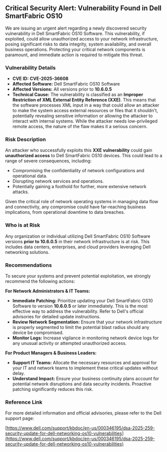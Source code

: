 ## Critical Security Alert: Vulnerability Found in Dell SmartFabric OS10

We are issuing an urgent alert regarding a newly discovered security vulnerability in Dell SmartFabric OS10 Software. This vulnerability, if exploited, could allow unauthorized access to your network infrastructure, posing significant risks to data integrity, system availability, and overall business operations. Protecting your critical network components is paramount, and immediate action is required to mitigate this threat.

### Vulnerability Details

*   **CVE ID:** **CVE-2025-36608**
*   **Affected Software:** Dell SmartFabric OS10 Software
*   **Affected Versions:** All versions prior to **10.6.0.5**
*   **Technical Cause:** The vulnerability is classified as an **Improper Restriction of XML External Entity Reference (XXE)**. This means that the software processes XML input in a way that could allow an attacker to make the system access external resources or files that it shouldn't, potentially revealing sensitive information or allowing the attacker to interact with internal systems. While the attacker needs low-privileged remote access, the nature of the flaw makes it a serious concern.

### Risk Description

An attacker who successfully exploits this **XXE vulnerability** could gain **unauthorized access** to Dell SmartFabric OS10 devices. This could lead to a range of severe consequences, including:

*   Compromising the confidentiality of network configurations and operational data.
*   Disrupting network services and operations.
*   Potentially gaining a foothold for further, more extensive network attacks.

Given the critical role of network operating systems in managing data flow and connectivity, any compromise could have far-reaching business implications, from operational downtime to data breaches.

### Who is at Risk

Any organization or individual utilizing Dell SmartFabric OS10 Software versions **prior to 10.6.0.5** in their network infrastructure is at risk. This includes data centers, enterprises, and cloud providers leveraging Dell networking solutions.

### Recommendations

To secure your systems and prevent potential exploitation, we strongly recommend the following actions:

**For Network Administrators & IT Teams:**

*   **Immediate Patching:** Prioritize updating your Dell SmartFabric OS10 Software to version **10.6.0.5** or later immediately. This is the most effective way to address the vulnerability. Refer to Dell's official advisories for detailed update instructions.
*   **Review Network Segmentation:** Ensure that your network infrastructure is properly segmented to limit the potential blast radius should any device be compromised.
*   **Monitor Logs:** Increase vigilance in monitoring network device logs for any unusual activity or attempted unauthorized access.

**For Product Managers & Business Leaders:**

*   **Support IT Teams:** Allocate the necessary resources and approval for your IT and network teams to implement these critical updates without delay.
*   **Understand Impact:** Ensure your business continuity plans account for potential network disruptions and data security incidents. Proactive patching significantly reduces this risk.

### Reference Link

For more detailed information and official advisories, please refer to the Dell support page:

[https://www.dell.com/support/kbdoc/en-us/000346195/dsa-2025-259-security-update-for-dell-networking-os10-vulnerabilities](https://www.dell.com/support/kbdoc/en-us/000346195/dsa-2025-259-security-update-for-dell-networking-os10-vulnerabilities)